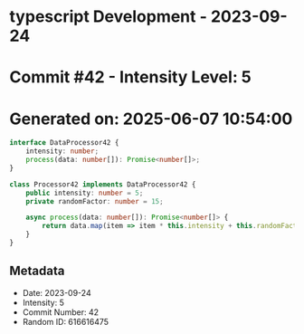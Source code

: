 ﻿# typescript Development - 2023-09-24
# Commit #42 - Intensity Level: 5
# Generated on: 2025-06-07 10:54:00
```typescript
interface DataProcessor42 {
    intensity: number;
    process(data: number[]): Promise<number[]>;
}

class Processor42 implements DataProcessor42 {
    public intensity: number = 5;
    private randomFactor: number = 15;

    async process(data: number[]): Promise<number[]> {
        return data.map(item => item * this.intensity + this.randomFactor);
    }
}
```
## Metadata
- Date: 2023-09-24
- Intensity: 5
- Commit Number: 42
- Random ID: 616616475
